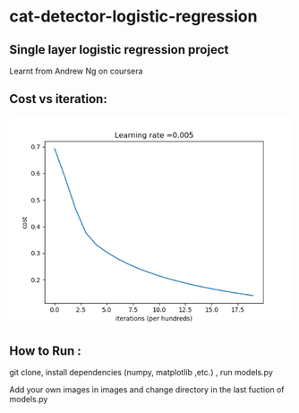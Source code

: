 # cat-detector-logistic-regression
## Single layer logistic regression project

Learnt from Andrew Ng on coursera

## Cost vs iteration:

![Alt text](/images/Figure_1.png?raw=true "Optional Title")

## How to Run :

git clone, install dependencies (numpy, matplotlib ,etc.) , run models.py 

Add your own images in images and change directory in the last fuction of models.py
